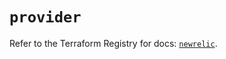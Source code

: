# `provider`

Refer to the Terraform Registry for docs: [`newrelic`](https://registry.terraform.io/providers/newrelic/newrelic/3.53.0/docs).
